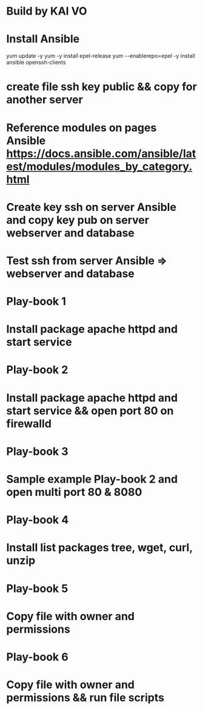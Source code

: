 # Build by KAI VO 

# Install Ansible 
yum update -y
yum -y install epel-release 
yum --enablerepo=epel -y install ansible openssh-clients 

# create file ssh key public && copy for another server
# Reference modules on pages Ansible https://docs.ansible.com/ansible/latest/modules/modules_by_category.html


# Create key ssh on server Ansible and copy key pub on server webserver and database
# Test ssh from server Ansible => webserver and database

# Play-book 1
# Install package apache httpd and start service

# Play-book 2
# Install package apache httpd and start service && open port 80 on firewalld

# Play-book 3
# Sample example Play-book 2 and open multi port 80 & 8080

# Play-book 4
# Install list packages tree, wget, curl, unzip

# Play-book 5
# Copy file with owner and permissions

# Play-book 6
# Copy file with owner and permissions && run file scripts

